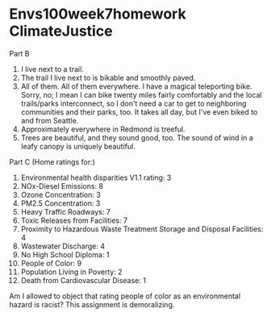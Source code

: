 # Envs100week7homework ClimateJustice

Part B
1.  I live next to a trail.
2.  The trail I live next to is bikable and smoothly paved.
3.  All of them.  All of them everywhere.  I have a magical teleporting bike.  Sorry, no; I mean I can bike twenty miles fairly comfortably and the local trails/parks interconnect, so I don't need a car to get to neighboring communities and their parks, too.  It takes all day, but I've even biked to and from Seattle.
4.  Approximately everywhere in Redmond is treeful.
5.  Trees are beautiful, and they sound good, too.  The sound of wind in a leafy canopy is uniquely beautiful.

Part C (Home ratings for:)
1.  Environmental health disparities V1.1 rating: 3
2.  NOx-Diesel Emissions: 8
3.  Ozone Concentration: 3
4.  PM2.5 Concentration: 3
5.  Heavy Traffic Roadways: 7
6.  Toxic Releases from Facilities: 7
7.  Proximity to Hazardous Waste Treatment Storage and Disposal Facilities: 4
8.  Wastewater Discharge: 4
9.  No High School Diploma: 1
10. People of Color: 9
11. Population Living in Poverty: 2
12. Death from Cardiovascular Disease: 1

Am I allowed to object that rating people of color as an environmental hazard is racist?  This assignment is demoralizing.